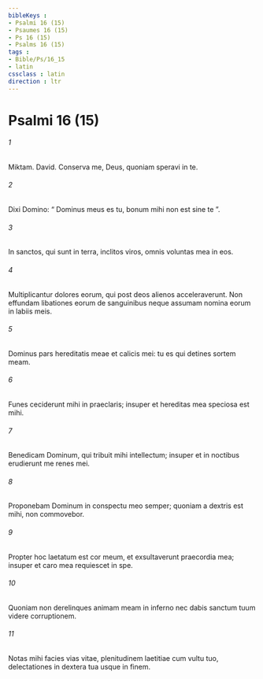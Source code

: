 ```yaml
---
bibleKeys : 
- Psalmi 16 (15)
- Psaumes 16 (15)
- Ps 16 (15)
- Psalms 16 (15)
tags : 
- Bible/Ps/16_15
- latin
cssclass : latin
direction : ltr
---
```


# Psalmi 16 (15)

###### 1
Miktam. David. Conserva me, Deus, quoniam speravi in te.
###### 2
Dixi Domino: “ Dominus meus es tu, bonum mihi non est sine te ”.
###### 3
In sanctos, qui sunt in terra, inclitos viros, omnis voluntas mea in eos.
###### 4
Multiplicantur dolores eorum, qui post deos alienos acceleraverunt. Non effundam libationes eorum de sanguinibus neque assumam nomina eorum in labiis meis.
###### 5
Dominus pars hereditatis meae et calicis mei: tu es qui detines sortem meam.
###### 6
Funes ceciderunt mihi in praeclaris; insuper et hereditas mea speciosa est mihi.
###### 7
Benedicam Dominum, qui tribuit mihi intellectum; insuper et in noctibus erudierunt me renes mei.
###### 8
Proponebam Dominum in conspectu meo semper; quoniam a dextris est mihi, non commovebor.
###### 9
Propter hoc laetatum est cor meum, et exsultaverunt praecordia mea; insuper et caro mea requiescet in spe.
###### 10
Quoniam non derelinques animam meam in inferno nec dabis sanctum tuum videre corruptionem.
###### 11
Notas mihi facies vias vitae, plenitudinem laetitiae cum vultu tuo, delectationes in dextera tua usque in finem.
